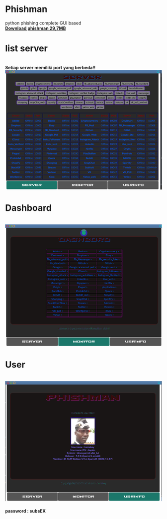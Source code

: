 # Phishman
python phishing complete GUI based<br>
<strong><a href='https://drive.google.com/file/d/1r4qxIX2KNY9c0uOZLmgY0krawhKGDaL4/view?usp=sharing'>Download phishman 29,7MB </a></strong>
<h1>list server</h1><br><strong>Setiap server memiliki port yang berbeda!!</strong><br>
<img src='https://raw.githubusercontent.com/ExsoKamabay/Phishman/main/server.png' alt='list server'><br>
<h1>Dashboard</h1><br><img src='https://raw.githubusercontent.com/ExsoKamabay/Phishman/main/dashboard.png' alt='dashboard'><br>
<h1>User</h1><br><img src='https://raw.githubusercontent.com/ExsoKamabay/Phishman/main/user.png' alt='user'><br>
<strong><h4 id='ps'>password : subsEK </h4></strong>

